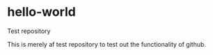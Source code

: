 # hello-world

Test repository

This is merely af test repository to test out the functionality of github.
